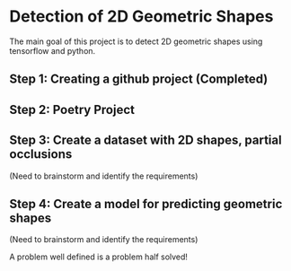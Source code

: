 
# Detection of 2D Geometric Shapes

The main goal of this project is to detect 2D geometric shapes using tensorflow and python.

## Step 1: Creating a github project (Completed)


## Step 2: Poetry Project


## Step 3: Create a dataset with 2D shapes, partial occlusions

(Need to brainstorm and identify the requirements)


## Step 4: Create a model for predicting geometric shapes

(Need to brainstorm and identify the requirements)


A problem well defined is a problem half solved!
